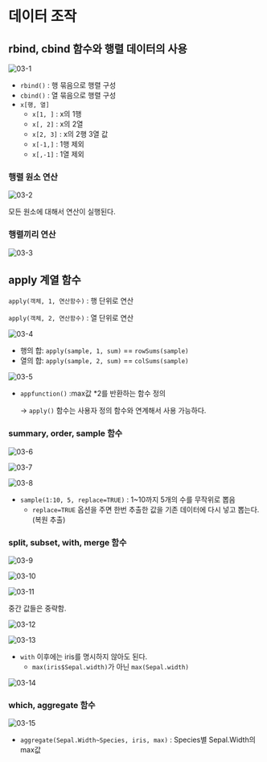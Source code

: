 # 데이터 조작
## rbind, cbind 함수와 행렬 데이터의 사용

![03-1](imgs/03-1.png)

- `rbind()` : 행 묶음으로 행렬 구성
- `cbind()` : 열 묶음으로 행렬 구성
- `x[행, 열]`
    - `x[1, ]` : x의 1행
    - `x[, 2]` : x의 2열
    - `x[2, 3]` : x의 2행 3열 값
    - `x[-1,]` : 1행 제외
    - `x[,-1]` : 1열 제외

### 행렬 원소 연산

![03-2](imgs/03-2.png)

모든 원소에 대해서 연산이 실행된다.

### 행렬끼리 연산

![03-3](imgs/03-3.png)

## apply 계열 함수

`apply(객체, 1, 연산함수)` : 행 단위로 연산

`apply(객체, 2, 연산함수)` : 열 단위로 연산

![03-4](imgs/03-4.png)

- 행의 합: `apply(sample, 1, sum)` == `rowSums(sample)`
- 열의 합: `apply(sample, 2, sum)` == `colSums(sample)`

![03-5](imgs/03-5.png)

- `appfunction()` :max값 *2를 반환하는 함수 정의
    
    → `apply()` 함수는 사용자 정의 함수와 연계해서 사용 가능하다.
    

### summary, order, sample 함수

![03-6](imgs/03-6.png)

![03-7](imgs/03-7.png)

![03-8](imgs/03-8.png)

- `sample(1:10, 5, replace=TRUE)` : 1~10까지 5개의 수를 무작위로 뽑음
    - `replace=TRUE` 옵션을 주면 한번 추출한 값을 기존 데이터에 다시 넣고 뽑는다.(복원 추출)

### split, subset, with, merge 함수

![03-9](imgs/03-9.png)

![03-10](imgs/03-10.png)

![03-11](imgs/03-11.png)

중간 값들은 중략함.

![03-12](imgs/03-12.png)

![03-13](imgs/03-13.png)

- `with` 이후에는 iris를 명시하지 않아도 된다.
    - `max(iris$Sepal.width)`가 아닌 `max(Sepal.width)`

![03-14](imgs/03-14.png)

### which, aggregate 함수

![03-15](imgs/03-15.png)

- `aggregate(Sepal.Width~Species, iris, max)` : Species별 Sepal.Width의 max값